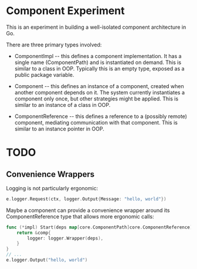 # Component Experiment

This is an experiment in building a well-isolated component architecture in Go.

There are three primary types involved:

 * ComponentImpl -- this defines a component implementation.
   It has a single name (ComponentPath) and is instantiated on demand.
   This is similar to a class in OOP.
   Typically this is an empty type, exposed as a public package variable.

 * Component -- this defines an instance of a component, created when another component depends on it.
   The system currently instantiates a component only once, but other strategies might be applied.
   This is similar to an instance of a class in OOP.
 
 * ComponentReference -- this defines a reference to a (possibly remote) component, mediating communication with that component.
   This is similar to an instance pointer in OOP.

# TODO

## Convenience Wrappers

Logging is not particularly ergonomic:
```go
e.logger.Request(ctx, logger.Output{Message: "hello, world"})
```

Maybe a component can provide a convenience wrapper around its ComponentReference type that allows more ergonomic calls:

```go
func (*impl) Start(deps map[core.ComponentPath]core.ComponentReference) core.Component {
	return &comp{
        logger: logger.Wrapper(deps),
    }
}
// ...
e.logger.Output("hello, world")
```
